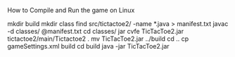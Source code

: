 How to Compile and Run the game on Linux

mkdir build
mkdir class
find src/tictactoe2/ -name *.java > manifest.txt
javac -d classes/ @manifest.txt
cd classes/
jar cvfe TicTacToe2.jar tictactoe2/main/Tictactoe2 .
mv TicTacToe2.jar ../build
cd ..
cp gameSettings.xml build
cd build
java -jar TicTacToe2.jar


	
